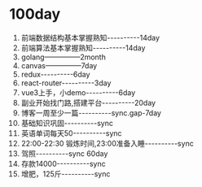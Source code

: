 # 100day

1. 前端数据结构基本掌握熟知----------14day
2. 前端算法基本掌握熟知----------14day
3. golang—————2month
4. canvas—————7day
5. redux----------6day
6. react-router----------3day
7. vue3上手，小demo----------6day
8. 副业开始找门路,搭建平台----------20day
9. 博客一周至少一篇----------sync.gap-7day
10. 基础知识巩固----------sync
11. 英语单词每天50----------sync
12. 22:00-22:30 锻炼时间,23:00准备入睡----------sync
13. 驾照----------sync 60day
14. 存款14000----------sync
15. 增肥，125斤----------sync

